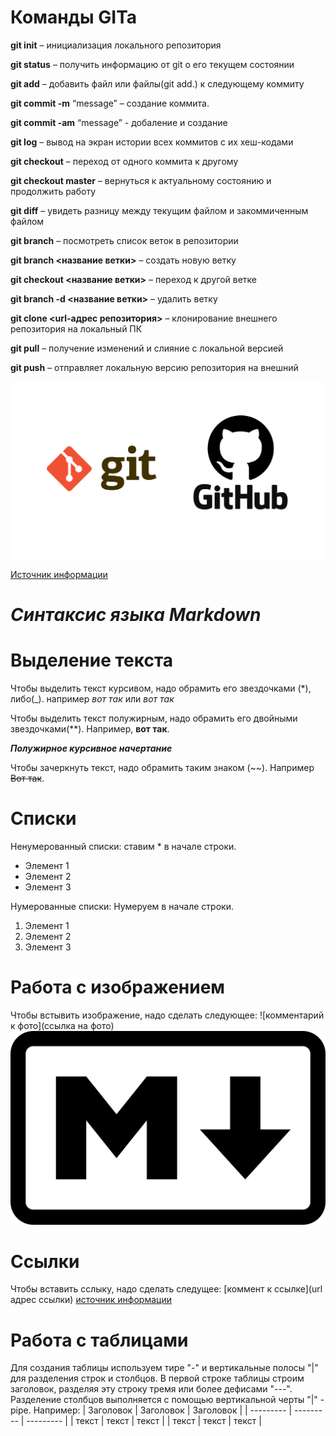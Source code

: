  # Команды GITa

**git init** – инициализация локального репозитория

**git status** – получить информацию от git о его текущем состоянии

**git add** – добавить файл или файлы(git add.) к следующему коммиту

**git commit -m** “message” – создание коммита.

**git commit -am** “message” - добаление и создание 

**git log** – вывод на экран истории всех коммитов с их хеш-кодами

**git checkout** – переход от одного коммита к другому

**git checkout master** – вернуться к актуальному состоянию и продолжить работу

**git diff** – увидеть разницу между текущим файлом и закоммиченным файлом

**git branch** – посмотреть список веток в репозитории

**git branch <название ветки>** – создать новую ветку

**git checkout <название ветки>** – переход к другой ветке

**git branch -d <название ветки>** – удалить ветку

**git clone <url-адрес репозитория>** – клонирование внешнего репозитория на  локальный ПК

**git pull** – получение изменений и слияние с локальной версией

**git push** – отправляет локальную версию репозитория на внешний

![](git-github.png)

[Источник информации](https://gb.ru/lessons/298435)

# **_Синтаксис языка Markdown_**

# Выделение текста

Чтобы выделить текст курсивом, надо обрамить его звездочками (*), либо(_). например *вот так* или _вот так_

Чтобы выделить текст полужирным, надо обрамить его двойными звездочками(**). Например, **вот так**.

**_Полужирное курсивное начертание_**

Чтобы зачеркнуть текст, надо обрамить таким знаком (~~). Например ~~Вот так~~.

# Списки

Ненумерованный списки: ставим * в начале строки.
* Элемент 1
* Элемент 2
* Элемент 3

Нумерованные списки: Нумеруем в начале строки.
1. Элемент 1 
2. Элемент 2
3. Элемент 3

# Работа с изображением

Чтобы встывить изображение, надо сделать следующее:
![комментарий к фото](ссылка на фото)
![картиночка](Markdown.png)

# Ссылки

Чтобы вставить сслыку, надо сделать следущее:
[коммент к ссылке](url адрес ссылки)
[источник информации](https://gb.ru/lessons/298436)


# Работа с таблицами

Для создания таблицы используем тире "-" и вертикальные полосы "|" для разделения строк и столбцов. В первой строке таблицы строим заголовок, разделяя эту строку тремя или более дефисами "---". Разделение столбцов выполняется с помощью вертикальной черты "|" - pipe.
Например:
| Заголовок | Заголовок | Заголовок |
| --------- | --------- | --------- |
| текст | текст | текст |
| текст | текст | текст |
